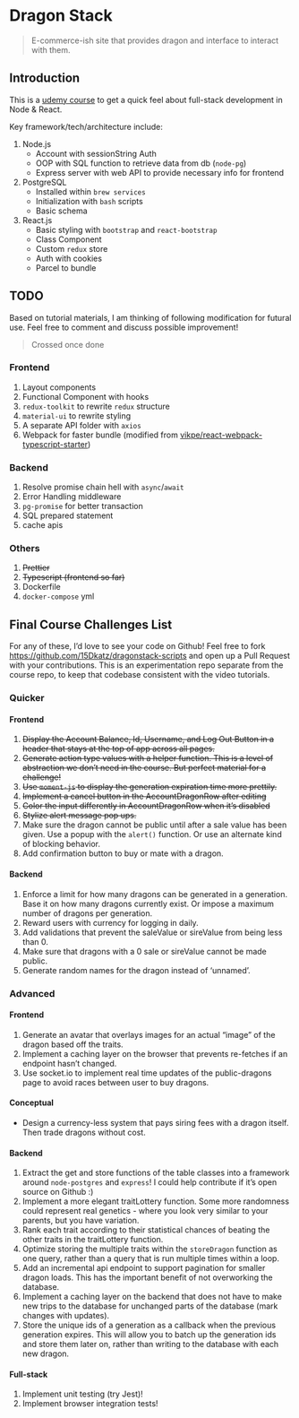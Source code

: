 # Dragon Stack
> E-commerce-ish site that provides dragon and interface to interact with them.

## Introduction

This is a [udemy course](https://www.udemy.com/course/full-stack/) to get a quick feel about full-stack development in Node & React.

Key framework/tech/architecture include:

1. Node.js
   - Account with sessionString Auth
   - OOP with SQL function to retrieve data from db (`node-pg`)
   - Express server with web API to provide necessary info for frontend
2. PostgreSQL
   - Installed within `brew services`
   - Initialization with `bash` scripts
   - Basic schema
3. React.js
   - Basic styling with `bootstrap` and `react-bootstrap`
   - Class Component
   - Custom `redux` store
   - Auth with cookies
   - Parcel to bundle

## TODO

Based on tutorial materials, I am thinking of following modification for futural use.
Feel free to comment and discuss possible improvement!
> Crossed once done

### Frontend

1. Layout components
2. Functional Component with hooks
3. `redux-toolkit` to rewrite `redux` structure
4. `material-ui` to rewrite styling
5. A separate API folder with `axios`
6. Webpack for faster bundle (modified from [vikpe/react-webpack-typescript-starter](https://github.com/vikpe/react-webpack-typescript-starter))

### Backend

1. Resolve promise chain hell with `async`/`await`
2. Error Handling middleware
3. `pg-promise` for better transaction
4. SQL prepared statement
5. cache apis

### Others

1. ~~Prettier~~
2. ~~Typescript (frontend so far)~~
3. Dockerfile
4. `docker-compose` yml

## Final Course Challenges List

For any of these, I’d love to see your code on Github! Feel free to fork https://github.com/15Dkatz/dragonstack-scripts and open up a Pull Request with your contributions. This is an experimentation repo separate from the course repo, to keep that codebase consistent with the video tutorials.

### Quicker

#### Frontend

1. ~~Display the Account Balance, Id, Username, and Log Out Button in a header that stays at the top of app across all pages.~~
2. ~~Generate action type values with a helper function. This is a level of abstraction we don’t need in the course. But perfect material for a challenge!~~
3. ~~Use `moment-js` to display the generation expiration time more prettily.~~
4. ~~Implement a cancel button in the AccountDragonRow after editing~~
5. ~~Color the input differently in AccountDragonRow when it’s disabled~~
6. ~~Stylize alert message pop ups.~~
7. Make sure the dragon cannot be public until after a sale value has been given. Use a popup with the `alert()` function. Or use an alternate kind of blocking behavior.
8. Add confirmation button to buy or mate with a dragon.

#### Backend

1. Enforce a limit for how many dragons can be generated in a generation. Base it on how many dragons currently exist. Or impose a maximum number of dragons per generation.
2. Reward users with currency for logging in daily.
3. Add validations that prevent the saleValue or sireValue from being less than 0.
4. Make sure that dragons with a 0 sale or sireValue cannot be made public.
5. Generate random names for the dragon instead of ‘unnamed’.

### Advanced

#### Frontend

1. Generate an avatar that overlays images for an actual “image” of the dragon based off the traits.
2. Implement a caching layer on the browser that prevents re-fetches if an endpoint hasn’t changed.
3. Use socket.io to implement real time updates of the public-dragons page to avoid races between user to buy dragons.

#### Conceptual

- Design a currency-less system that pays siring fees with a dragon itself. Then trade dragons without cost.

#### Backend

1. Extract the get and store functions of the table classes into a framework around `node-postgres` and `express`! I could help contribute if it’s open source on Github :)
2. Implement a more elegant traitLottery function. Some more randomness could represent real genetics - where you look very similar to your parents, but you have variation.
3. Rank each trait according to their statistical chances of beating the other traits in the traitLottery function.
4. Optimize storing the multiple traits within the `storeDragon` function as one query, rather than a query that is run multiple times within a loop.
5. Add an incremental api endpoint to support pagination for smaller dragon loads. This has the important benefit of not overworking the database.
6. Implement a caching layer on the backend that does not have to make new trips to the database for unchanged parts of the database (mark changes with updates).
7. Store the unique ids of a generation as a callback when the previous generation expires. This will allow you to batch up the generation ids and store them later on, rather than writing to the database with each new dragon.

#### Full-stack

1. Implement unit testing (try Jest)!
2. Implement browser integration tests!
